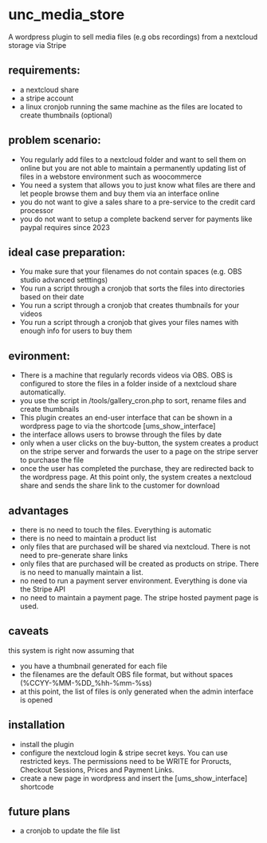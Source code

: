 # unc_media_store
A wordpress plugin to sell media files (e.g obs recordings) from a nextcloud storage via Stripe

## requirements:
- a nextcloud share
- a stripe account
- a linux cronjob running the same machine as the files are located to create thumbnails (optional)

## problem scenario:
- You regularly add files to a nextcloud folder and want to sell them on online
but you are not able to maintain a permanently updating list of files in a webstore 
environment such as woocommerce
- You need a system that allows you to just know what files are there and let people
browse them and buy them via an interface online 
- you do not want to give a sales share to a pre-service to the credit card processor
- you do not want to setup a complete backend server for payments like paypal requires since 2023

## ideal case preparation:
- You make sure that your filenames do not contain spaces (e.g. OBS studio advanced setttings)
- You run a script through a cronjob that sorts the files into directories based on their date
- You run a script through a cronjob that creates thumbnails for your videos
- You run a script through a cronjob that gives your files names with enough info for users to buy them

## evironment:
- There is a machine that regularly records videos via OBS. OBS is configured to 
store the files in a folder inside of a nextcloud share automatically.
- you use the script in /tools/gallery_cron.php to sort, rename files and create thumbnails
- This plugin creates an end-user interface that can be shown in a wordpress page to via the shortcode \[ums_show_interface\]
- the interface allows users to browse through the files by date
- only when a user clicks on the buy-button, the system creates a product on the stripe server and forwards
the user to a page on the stripe server to purchase the file
- once the user has completed the purchase, they are redirected back to the wordpress
page. At this point only, the system creates a nextcloud share and sends the share link to the customer
for download

## advantages
- there is no need to touch the files. Everything is automatic
- there is no need to maintain a product list
- only files that are purchased will be shared via nextcloud. There is not need to
pre-generate share links
- only files that are purchased will be created as products on stripe. There is no need 
to manually maintain a list.
- no need to run a payment server environment. Everything is done via the Stripe API
- no need to maintain a payment page. The stripe hosted payment page is used.

## caveats
this system is right now assuming that
- you have a thumbnail generated for each file
- the filenames are the default OBS file format, but without spaces (%CCYY-%MM-%DD_%hh-%mm-%ss)
- at this point, the list of files is only generated when the admin interface is opened

## installation
- install the plugin
- configure the nextcloud login & stripe secret keys. You can use restricted keys. The permissions need to be WRITE for Proructs, Checkout Sessions, Prices and Payment Links.
- create a new page in wordpress and insert the \[ums_show_interface\] shortcode

## future plans
- a cronjob to update the file list
